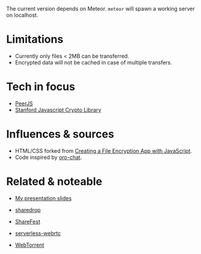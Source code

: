 The current version depends on Meteor. `meteor` will spawn a working server on localhost.

# Limitations
- Currently only files < 2MB can be transferred.
- Encrypted data will not be cached in case of multiple transfers.

# Tech in focus
- [PeerJS](https://github.com/peers/peerjs)
- [Stanford Javascript Crypto Library](https://github.com/bitwiseshiftleft/sjcl)

# Influences & sources
- HTML/CSS forked from [Creating a File Encryption App with JavaScript](http://tutorialzine.com/2013/11/javascript-file-encrypter/).
- Code inspired by [oro-chat](https://github.com/MyBoon/oro-chat).

# Related & noteable
- [My presentation slides](https://slides.com/pguth/peertransfer)

- [sharedrop](https://github.com/cowbell/sharedrop)
- [ShareFest](https://github.com/Peer5/ShareFest)
- [serverless-webrtc](https://github.com/cjb/serverless-webrtc/)
- [WebTorrent](https://github.com/feross/webtorrent)
